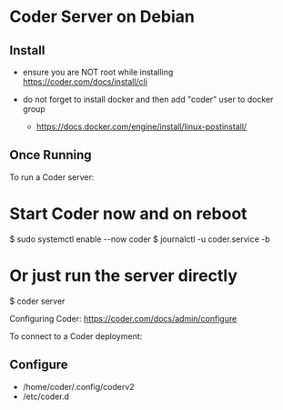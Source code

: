 # Coder Server on Debian

## Install

- ensure you are NOT root while installing
https://coder.com/docs/install/cli

- do not forget to install docker and then add "coder" user to docker group
  - https://docs.docker.com/engine/install/linux-postinstall/

## Once Running

To run a Coder server:

  # Start Coder now and on reboot
  $ sudo systemctl enable --now coder
  $ journalctl -u coder.service -b

  # Or just run the server directly
  $ coder server

  Configuring Coder: https://coder.com/docs/admin/configure

To connect to a Coder deployment:

## Configure

- /home/coder/.config/coderv2
- /etc/coder.d
